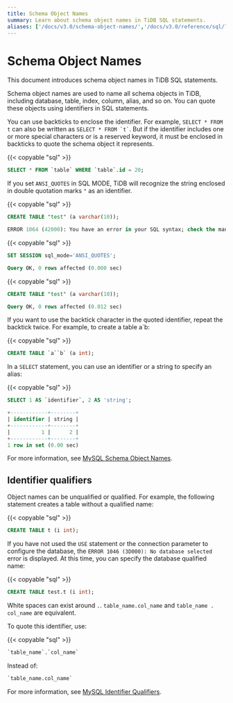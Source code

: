 ```yaml
---
title: Schema Object Names
summary: Learn about schema object names in TiDB SQL statements.
aliases: ['/docs/v3.0/schema-object-names/','/docs/v3.0/reference/sql/language-structure/schema-object-names/','/docs/sql/schema-object-names/']
---
```


# Schema Object Names

<!-- markdownlint-disable MD038 -->

This document introduces schema object names in TiDB SQL statements.

Schema object names are used to name all schema objects in TiDB, including database, table, index, column, alias, and so on. You can quote these objects using identifiers in SQL statements.

You can use backticks to enclose the identifier. For example, `SELECT * FROM t` can also be written as `` SELECT * FROM `t` ``. But if the identifier includes one or more special characters or is a reserved keyword, it must be enclosed in backticks to quote the schema object it represents.

{{< copyable "sql" >}}

```sql
SELECT * FROM `table` WHERE `table`.id = 20;
```

If you set `ANSI_QUOTES` in SQL MODE, TiDB will recognize the string enclosed in double quotation marks `"` as an identifier.

{{< copyable "sql" >}}

```sql
CREATE TABLE "test" (a varchar(10));
```

```sql
ERROR 1064 (42000): You have an error in your SQL syntax; check the manual that corresponds to your TiDB version for the right syntax to use line 1 column 19 near ""test" (a varchar(10))" 
```

{{< copyable "sql" >}}

```sql
SET SESSION sql_mode='ANSI_QUOTES';
```

```sql
Query OK, 0 rows affected (0.000 sec)
```

{{< copyable "sql" >}}

```sql
CREATE TABLE "test" (a varchar(10));
```

```sql
Query OK, 0 rows affected (0.012 sec)
```

If you want to use the backtick character in the quoted identifier, repeat the backtick twice. For example, to create a table a`b:

{{< copyable "sql" >}}

```sql
CREATE TABLE `a``b` (a int);
```

In a `SELECT` statement, you can use an identifier or a string to specify an alias:

{{< copyable "sql" >}}

```sql
SELECT 1 AS `identifier`, 2 AS 'string';
```

```sql
+------------+--------+
| identifier | string |
+------------+--------+
|          1 |      2 |
+------------+--------+
1 row in set (0.00 sec)
```

For more information, see [MySQL Schema Object Names](https://dev.mysql.com/doc/refman/5.7/en/identifiers.html).

## Identifier qualifiers

Object names can be unqualified or qualified. For example, the following statement creates a table without a qualified name:

{{< copyable "sql" >}}

```sql
CREATE TABLE t (i int);
```

If you have not used the `USE` statement or the connection parameter to configure the database, the `ERROR 1046 (3D000): No database selected` error is displayed. At this time, you can specify the database qualified name:

{{< copyable "sql" >}}

```sql
CREATE TABLE test.t (i int);
```

White spaces can exist around `.`. `table_name.col_name` and `table_name . col_name` are equivalent.

To quote this identifier, use:

{{< copyable "sql" >}}

```sql
`table_name`.`col_name`
```

Instead of:

```sql
`table_name.col_name`
```

For more information, see [MySQL Identifier Qualifiers](https://dev.mysql.com/doc/refman/5.7/en/identifier-qualifiers.html).
